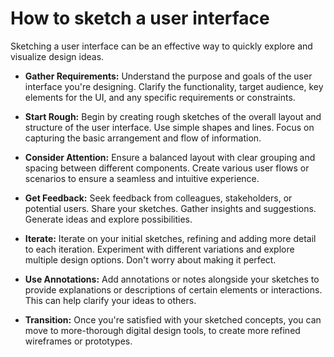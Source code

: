 # How to sketch a user interface

Sketching a user interface can be an effective way to quickly explore and visualize design ideas.

* **Gather Requirements:** Understand the purpose and goals of the user interface you're designing. Clarify the functionality, target audience, key elements for the UI, and any specific requirements or constraints.

* **Start Rough:** Begin by creating rough sketches of the overall layout and structure of the user interface. Use simple shapes and lines. Focus on capturing the basic arrangement and flow of information.

* **Consider Attention:** Ensure a balanced layout with clear grouping and spacing between different components. Create various user flows or scenarios to ensure a seamless and intuitive experience.

* **Get Feedback:** Seek feedback from colleagues, stakeholders, or potential users. Share your sketches. Gather insights and suggestions. Generate ideas and explore possibilities.

* **Iterate:** Iterate on your initial sketches, refining and adding more detail to each iteration. Experiment with different variations and explore multiple design options. Don't worry about making it perfect.

* **Use Annotations:** Add annotations or notes alongside your sketches to provide explanations or descriptions of certain elements or interactions. This can help clarify your ideas to others.

* **Transition:** Once you're satisfied with your sketched concepts, you can move to more-thorough digital design tools, to create more refined wireframes or prototypes.
